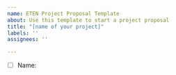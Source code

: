 ```yaml
---
name: ETEN Project Proposal Template
about: Use this template to start a project proposal
title: "[name of your project]"
labels: ''
assignees: ''

---
```


- [ ] Name:
